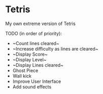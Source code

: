 # Tetris
My own extreme version of Tetris

TODO (in order of priority):
- ~Count lines cleared~
- ~Increase difficulty as lines are cleared~
- ~Display Score~
- ~Display Level~
- ~Display Lines cleared~
- Ghost Piece
- Wall kick
- Improve User Interface
- Add sound effects